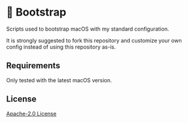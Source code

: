 # 👢 Bootstrap

Scripts used to bootstrap macOS with my standard configuration.

It is strongly suggested to fork this repository and customize your own config
instead of using this repository as-is.

## Requirements

Only tested with the latest macOS version.

## License

[Apache-2.0 License][license]

[license]: LICENSE
